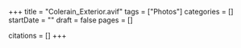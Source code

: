 +++
title = "Colerain_Exterior.avif"
tags = ["Photos"]
categories = []
startDate = ""
draft = false
pages = []

citations = []
+++

